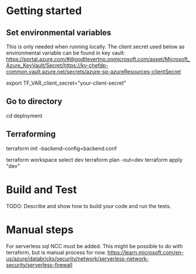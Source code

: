 # Getting started

## Set environmental variables
This is only needed when running locally. 
The client secret used below as environmental variable can be found in key vault: 
https://portal.azure.com/#@godtlevertno.onmicrosoft.com/asset/Microsoft_Azure_KeyVault/Secret/https://kv-chefdp-common.vault.azure.net/secrets/azure-sp-azureResources-clientSecret

export TF_VAR_client_secret="your-client-secret"

## Go to directory
cd deployment

## Terraforming
terraform init -backend-config=backend.conf

terraform workspace select dev
terraform plan -out=dev
terraform apply "dev"

# Build and Test
TODO: Describe and show how to build your code and run the tests. 

# Manual steps
For serverless sql NCC must be added. This might be possible to do with terraform, but is manual process for now. 
https://learn.microsoft.com/en-us/azure/databricks/security/network/serverless-network-security/serverless-firewall